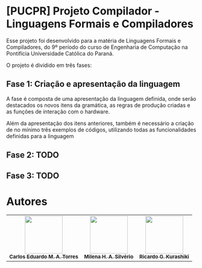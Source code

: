 # [PUCPR] Projeto Compilador - Linguagens Formais e Compiladores
Esse projeto foi desenvolvido para a matéria de Linguagens Formais e Compiladores, do 9º período do curso de Engenharia de Computação na Pontifícia Universidade Católica do Paraná.

O projeto é dividido em três fases:
## Fase 1: Criação e apresentação da linguagem
A fase é composta de uma apresentação da linguagem definida, onde serão destacados os novos itens da gramática, as regras de produção criadas e as funções de interação com o hardware. 

Além da apresentação dos itens anteriores, também é necessário a criação de no mínimo três exemplos de códigos, utilizando todas as funcionalidades definidas para a linguagem

## Fase 2: TODO
## Fase 3: TODO

<!-- Autores do projeto !-->

# Autores
<table>
	<tr>
		<td align="center"><a href="https://github.com/carlosqas"><img src="https://avatars.githubusercontent.com/u/65908990?v=4?s=100" width="100px;" alt=""/><br /><sub><b>Carlos Eduardo M. A. Torres</b></sub></a></td>
		<td align="center"><a href="https://github.com/mhsilverio"><img src="https://avatars.githubusercontent.com/u/83962009?v=4?s=100" width="100px;" alt=""/><br /><sub><b>Milena H. A. Silvério</b></sub></a></td>
		<td align="center"><a href="https://github.com/RicardoKurashiki"><img src="https://avatars.githubusercontent.com/u/62195354?v=4?s=100" width="100px;" alt=""/><br /><sub><b>Ricardo G. Kurashiki</b></sub></a></td>
	</tr>
</table>
 
 
<!-- Fim dos autores do projeto !-->
